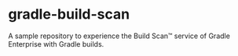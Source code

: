 # gradle-build-scan
A sample repository to experience the Build Scan™ service of Gradle Enterprise with Gradle builds.
